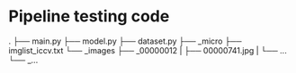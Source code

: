 # Pipeline testing code
.
├── main.py
├── model.py
├── dataset.py
├── _micro
    ├── imglist_iccv.txt
    └── _images
        ├── _00000012
        |   ├── 00000741.jpg
        |   └── ...
        └── _...
